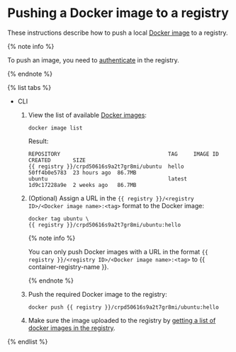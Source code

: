 # Pushing a Docker image to a registry

These instructions describe how to push a local [Docker image](../../concepts/docker-image.md) to a registry.

{% note info %}

To push an image, you need to [authenticate](../authentication.md) in the registry.

{% endnote %}

{% list tabs %}

- CLI

  1. View the list of available [Docker images](../../concepts/docker-image.md):

     ```
     docker image list
     ```

     Result:

     ```
     REPOSITORY                                  TAG     IMAGE ID      CREATED       SIZE
     {{ registry }}/crpd50616s9a2t7gr8mi/ubuntu  hello   50ff4b0e5783  23 hours ago  86.7MB
     ubuntu                                      latest  1d9c17228a9e  2 weeks ago   86.7MB
     ```

  1. (Optional) Assign a URL in the `{{ registry }}/<registry ID>/<Docker image name>:<tag>` format to the Docker image:

     ```
     docker tag ubuntu \
     {{ registry }}/crpd50616s9a2t7gr8mi/ubuntu:hello
     ```

     {% note info %}

     You can only push Docker images with a URL in the format `{{ registry }}/<registry ID>/<Docker image name>:<tag>` to {{ container-registry-name }}.

     {% endnote %}

  1. Push the required Docker image to the registry:

     ```
     docker push {{ registry }}/crpd50616s9a2t7gr8mi/ubuntu:hello
     ```

  1. Make sure the image uploaded to the registry by [getting a list of docker images in the registry](docker-image-list.md#docker-image-list).

{% endlist %}